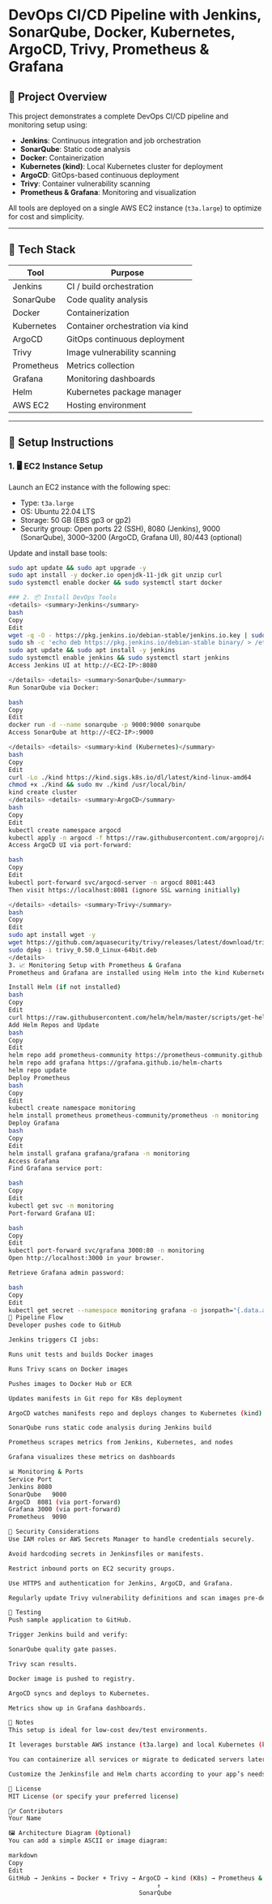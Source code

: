 # DevOps CI/CD Pipeline with Jenkins, SonarQube, Docker, Kubernetes, ArgoCD, Trivy, Prometheus & Grafana

## 📌 Project Overview

This project demonstrates a complete DevOps CI/CD pipeline and monitoring setup using:
- **Jenkins**: Continuous integration and job orchestration
- **SonarQube**: Static code analysis
- **Docker**: Containerization
- **Kubernetes (kind)**: Local Kubernetes cluster for deployment
- **ArgoCD**: GitOps-based continuous deployment
- **Trivy**: Container vulnerability scanning
- **Prometheus & Grafana**: Monitoring and visualization

All tools are deployed on a single AWS EC2 instance (`t3a.large`) to optimize for cost and simplicity.

---

## 🔧 Tech Stack

| Tool         | Purpose                               |
|--------------|-------------------------------------|
| Jenkins      | CI / build orchestration             |
| SonarQube    | Code quality analysis                |
| Docker       | Containerization                    |
| Kubernetes   | Container orchestration via kind    |
| ArgoCD       | GitOps continuous deployment        |
| Trivy        | Image vulnerability scanning         |
| Prometheus   | Metrics collection                   |
| Grafana      | Monitoring dashboards                |
| Helm         | Kubernetes package manager           |
| AWS EC2      | Hosting environment                  |

---

## 🚀 Setup Instructions

### 1. 🖥️ EC2 Instance Setup

Launch an EC2 instance with the following spec:
- Type: `t3a.large`
- OS: Ubuntu 22.04 LTS
- Storage: 50 GB (EBS gp3 or gp2)
- Security group: Open ports 22 (SSH), 8080 (Jenkins), 9000 (SonarQube), 3000–3200 (ArgoCD, Grafana UI), 80/443 (optional)

Update and install base tools:
```bash
sudo apt update && sudo apt upgrade -y
sudo apt install -y docker.io openjdk-11-jdk git unzip curl
sudo systemctl enable docker && sudo systemctl start docker

### 2. 📦 Install DevOps Tools
<details> <summary>Jenkins</summary>
bash
Copy
Edit
wget -q -O - https://pkg.jenkins.io/debian-stable/jenkins.io.key | sudo apt-key add -
sudo sh -c 'echo deb https://pkg.jenkins.io/debian-stable binary/ > /etc/apt/sources.list.d/jenkins.list'
sudo apt update && sudo apt install -y jenkins
sudo systemctl enable jenkins && sudo systemctl start jenkins
Access Jenkins UI at http://<EC2-IP>:8080

</details> <details> <summary>SonarQube</summary>
Run SonarQube via Docker:

bash
Copy
Edit
docker run -d --name sonarqube -p 9000:9000 sonarqube
Access SonarQube at http://<EC2-IP>:9000

</details> <details> <summary>kind (Kubernetes)</summary>
bash
Copy
Edit
curl -Lo ./kind https://kind.sigs.k8s.io/dl/latest/kind-linux-amd64
chmod +x ./kind && sudo mv ./kind /usr/local/bin/
kind create cluster
</details> <details> <summary>ArgoCD</summary>
bash
Copy
Edit
kubectl create namespace argocd
kubectl apply -n argocd -f https://raw.githubusercontent.com/argoproj/argo-cd/stable/manifests/install.yaml
Access ArgoCD UI via port-forward:

bash
Copy
Edit
kubectl port-forward svc/argocd-server -n argocd 8081:443
Then visit https://localhost:8081 (ignore SSL warning initially)

</details> <details> <summary>Trivy</summary>
bash
Copy
Edit
sudo apt install wget -y
wget https://github.com/aquasecurity/trivy/releases/latest/download/trivy_0.50.0_Linux-64bit.deb
sudo dpkg -i trivy_0.50.0_Linux-64bit.deb
</details>
3. 📈 Monitoring Setup with Prometheus & Grafana
Prometheus and Grafana are installed using Helm into the kind Kubernetes cluster.

Install Helm (if not installed)
bash
Copy
Edit
curl https://raw.githubusercontent.com/helm/helm/master/scripts/get-helm-3 | bash
Add Helm Repos and Update
bash
Copy
Edit
helm repo add prometheus-community https://prometheus-community.github.io/helm-charts
helm repo add grafana https://grafana.github.io/helm-charts
helm repo update
Deploy Prometheus
bash
Copy
Edit
kubectl create namespace monitoring
helm install prometheus prometheus-community/prometheus -n monitoring
Deploy Grafana
bash
Copy
Edit
helm install grafana grafana/grafana -n monitoring
Access Grafana
Find Grafana service port:

bash
Copy
Edit
kubectl get svc -n monitoring
Port-forward Grafana UI:

bash
Copy
Edit
kubectl port-forward svc/grafana 3000:80 -n monitoring
Open http://localhost:3000 in your browser.

Retrieve Grafana admin password:

bash
Copy
Edit
kubectl get secret --namespace monitoring grafana -o jsonpath="{.data.admin-password}" | base64 --decode
🔁 Pipeline Flow
Developer pushes code to GitHub

Jenkins triggers CI jobs:

Runs unit tests and builds Docker images

Runs Trivy scans on Docker images

Pushes images to Docker Hub or ECR

Updates manifests in Git repo for K8s deployment

ArgoCD watches manifests repo and deploys changes to Kubernetes (kind)

SonarQube runs static code analysis during Jenkins build

Prometheus scrapes metrics from Jenkins, Kubernetes, and nodes

Grafana visualizes these metrics on dashboards

📊 Monitoring & Ports
Service	Port
Jenkins	8080
SonarQube	9000
ArgoCD	8081 (via port-forward)
Grafana	3000 (via port-forward)
Prometheus	9090

🔐 Security Considerations
Use IAM roles or AWS Secrets Manager to handle credentials securely.

Avoid hardcoding secrets in Jenkinsfiles or manifests.

Restrict inbound ports on EC2 security groups.

Use HTTPS and authentication for Jenkins, ArgoCD, and Grafana.

Regularly update Trivy vulnerability definitions and scan images pre-deployment.

🧪 Testing
Push sample application to GitHub.

Trigger Jenkins build and verify:

SonarQube quality gate passes.

Trivy scan results.

Docker image is pushed to registry.

ArgoCD syncs and deploys to Kubernetes.

Metrics show up in Grafana dashboards.

📎 Notes
This setup is ideal for low-cost dev/test environments.

It leverages burstable AWS instance (t3a.large) and local Kubernetes (kind).

You can containerize all services or migrate to dedicated servers later for production.

Customize the Jenkinsfile and Helm charts according to your app’s needs.

📄 License
MIT License (or specify your preferred license)

🙋‍♂️ Contributors
Your Name

🖼 Architecture Diagram (Optional)
You can add a simple ASCII or image diagram:

markdown
Copy
Edit
GitHub → Jenkins → Docker + Trivy → ArgoCD → kind (K8s) → Prometheus & Grafana
                                         ↑
                                    SonarQube
